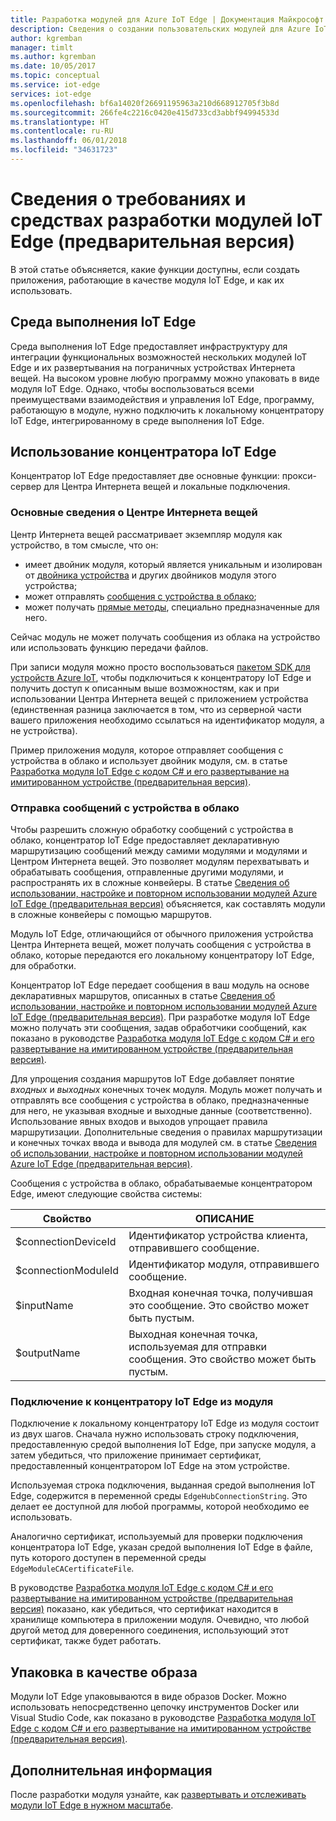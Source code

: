 ```yaml
---
title: Разработка модулей для Azure IoT Edge | Документация Майкрософт
description: Сведения о создании пользовательских модулей для Azure IoT Edge.
author: kgremban
manager: timlt
ms.author: kgremban
ms.date: 10/05/2017
ms.topic: conceptual
ms.service: iot-edge
services: iot-edge
ms.openlocfilehash: bf6a14020f26691195963a210d668912705f3b8d
ms.sourcegitcommit: 266fe4c2216c0420e415d733cd3abbf94994533d
ms.translationtype: HT
ms.contentlocale: ru-RU
ms.lasthandoff: 06/01/2018
ms.locfileid: "34631723"
---
```

# <a name="understand-the-requirements-and-tools-for-developing-iot-edge-modules---preview"></a>Сведения о требованиях и средствах разработки модулей IoT Edge (предварительная версия)

В этой статье объясняется, какие функции доступны, если создать приложения, работающие в качестве модуля IoT Edge, и как их использовать.

## <a name="iot-edge-runtime-environment"></a>Среда выполнения IoT Edge
Среда выполнения IoT Edge предоставляет инфраструктуру для интеграции функциональных возможностей нескольких модулей IoT Edge и их развертывания на пограничных устройствах Интернета вещей. На высоком уровне любую программу можно упаковать в виде модуля IoT Edge. Однако, чтобы воспользоваться всеми преимуществами взаимодействия и управления IoT Edge, программу, работающую в модуле, нужно подключить к локальному концентратору IoT Edge, интегрированному в среде выполнения IoT Edge.

## <a name="using-the-iot-edge-hub"></a>Использование концентратора IoT Edge
Концентратор IoT Edge предоставляет две основные функции: прокси-сервер для Центра Интернета вещей и локальные подключения.

### <a name="iot-hub-primitives"></a>Основные сведения о Центре Интернета вещей
Центр Интернета вещей рассматривает экземпляр модуля как устройство, в том смысле, что он:

* имеет двойник модуля, который является уникальным и изолирован от [двойника устройства][lnk-devicetwin] и других двойников модуля этого устройства;
* может отправлять [сообщения с устройства в облако][lnk-iothub-messaging];
* может получать [прямые методы][lnk-methods], специально предназначенные для него.

Сейчас модуль не может получать сообщения из облака на устройство или использовать функцию передачи файлов.

При записи модуля можно просто воспользоваться [пакетом SDK для устройств Azure IoT][lnk-devicesdk], чтобы подключиться к концентратору IoT Edge и получить доступ к описанным выше возможностям, как и при использовании Центра Интернета вещей с приложением устройства (единственная разница заключается в том, что из серверной части вашего приложения необходимо ссылаться на идентификатор модуля, а не устройства).

Пример приложения модуля, которое отправляет сообщения с устройства в облако и использует двойник модуля, см. в статье [Разработка модуля IoT Edge с кодом C# и его развертывание на имитированном устройстве (предварительная версия)][lnk-tutorial2].

### <a name="device-to-cloud-messages"></a>Отправка сообщений с устройства в облако
Чтобы разрешить сложную обработку сообщений с устройства в облако, концентратор IoT Edge предоставляет декларативную маршрутизацию сообщений между самими модулями и модулями и Центром Интернета вещей.
Это позволяет модулям перехватывать и обрабатывать сообщения, отправленные другими модулями, и распространять их в сложные конвейеры.
В статье [Сведения об использовании, настройке и повторном использовании модулей Azure IoT Edge (предварительная версия)][lnk-module-comp] объясняется, как составлять модули в сложные конвейеры с помощью маршрутов.

Модуль IoT Edge, отличающийся от обычного приложения устройства Центра Интернета вещей, может получать сообщения с устройства в облако, которые передаются его локальному концентратору IoT Edge, для обработки.

Концентратор IoT Edge передает сообщения в ваш модуль на основе декларативных маршрутов, описанных в статье [Сведения об использовании, настройке и повторном использовании модулей Azure IoT Edge (предварительная версия)][lnk-module-comp]. При разработке модуля IoT Edge можно получать эти сообщения, задав обработчики сообщений, как показано в руководстве [Разработка модуля IoT Edge с кодом C# и его развертывание на имитированном устройстве (предварительная версия)][lnk-tutorial2].

Для упрощения создания маршрутов IoT Edge добавляет понятие *входных* и *выходных* конечных точек модуля. Модуль может получать и отправлять все сообщения с устройства в облако, предназначенные для него, не указывая входные и выходные данные (соответственно).
Использование явных входов и выходов упрощает правила маршрутизации. Дополнительные сведения о правилах маршрутизации и конечных точках ввода и вывода для модулей см. в статье [Сведения об использовании, настройке и повторном использовании модулей Azure IoT Edge (предварительная версия)][lnk-module-comp].

Сообщения с устройства в облако, обрабатываемые концентратором Edge, имеют следующие свойства системы:

| Свойство | ОПИСАНИЕ |
| -------- | ----------- |
| $connectionDeviceId | Идентификатор устройства клиента, отправившего сообщение. |
| $connectionModuleId | Идентификатор модуля, отправившего сообщение. |
| $inputName | Входная конечная точка, получившая это сообщение. Это свойство может быть пустым. |
| $outputName | Выходная конечная точка, используемая для отправки сообщения. Это свойство может быть пустым. |

### <a name="connecting-to-iot-edge-hub-from-a-module"></a>Подключение к концентратору IoT Edge из модуля
Подключение к локальному концентратору IoT Edge из модуля состоит из двух шагов. Сначала нужно использовать строку подключения, предоставленную средой выполнения IoT Edge, при запуске модуля, а затем убедиться, что приложение принимает сертификат, предоставленный концентратором IoT Edge на этом устройстве.

Используемая строка подключения, выданная средой выполнения IoT Edge, содержится в переменной среды `EdgeHubConnectionString`. Это делает ее доступной для любой программы, которой необходимо ее использовать.

Аналогично сертификат, используемый для проверки подключения концентратора IoT Edge, указан средой выполнения IoT Edge в файле, путь которого доступен в переменной среды `EdgeModuleCACertificateFile`.

В руководстве [Разработка модуля IoT Edge с кодом C# и его развертывание на имитированном устройстве (предварительная версия)][lnk-tutorial2] показано, как убедиться, что сертификат находится в хранилище компьютера в приложении модуля. Очевидно, что любой другой метод для доверенного соединения, использующий этот сертификат, также будет работать.

## <a name="packaging-as-an-image"></a>Упаковка в качестве образа
Модули IoT Edge упаковываются в виде образов Docker.
Можно использовать непосредственно цепочку инструментов Docker или Visual Studio Code, как показано в руководстве [Разработка модуля IoT Edge с кодом C# и его развертывание на имитированном устройстве (предварительная версия)][lnk-tutorial2].

## <a name="next-steps"></a>Дополнительная информация

После разработки модуля узнайте, как [развертывать и отслеживать модули IoT Edge в нужном масштабе][lnk-howto-deploy].

[lnk-devicesdk]: ../iot-hub/iot-hub-devguide-sdks.md
[lnk-devicetwin]: ../iot-hub/iot-hub-devguide-device-twins.md
[lnk-iothub-messaging]: ../iot-hub/iot-hub-devguide-messaging.md
[lnk-methods]: ../iot-hub/iot-hub-devguide-direct-methods.md
[lnk-tutorial2]: tutorial-csharp-module.md
[lnk-module-comp]: module-composition.md
[lnk-howto-deploy]: how-to-deploy-monitor.md
